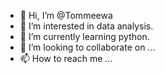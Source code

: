 - 👋 Hi, I’m @Tommeewa
- 👀 I’m interested in data analysis.
- 🌱 I’m currently learning python.
- 💞️ I’m looking to collaborate on ...
- 📫 How to reach me ...

<!---
Tommeewa/Tommeewa is a ✨ special ✨ repository because its `README.md` (this file) appears on your GitHub profile.
You can click the Preview link to take a look at your changes.
--->
